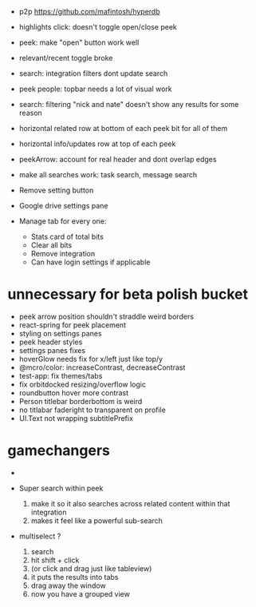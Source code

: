- p2p https://github.com/mafintosh/hyperdb

- highlights click: doesn't toggle open/close peek
- peek: make "open" button work well
- relevant/recent toggle broke
- search: integration filters dont update search
- peek people: topbar needs a lot of visual work
- search: filtering "nick and nate" doesn't show any results for some reason
- horizontal related row at bottom of each peek bit for all of them
- horizontal info/updates row at top of each peek
- peekArrow: account for real header and dont overlap edges
- make all searches work: task search, message search
- Remove setting button
- Google drive settings pane
- Manage tab for every one:
  - Stats card of total bits
  - Clear all bits
  - Remove integration
  - Can have login settings if applicable

# unnecessary for beta polish bucket

- peek arrow position shouldn't straddle weird borders
- react-spring for peek placement
- styling on settings panes
- peek header styles
- settings panes fixes
- hoverGlow needs fix for x/left just like top/y
- @mcro/color: increaseContrast, decreaseContrast
- test-app: fix themes/tabs
- fix orbitdocked resizing/overflow logic
- roundbutton hover more contrast
- Person titlebar borderbottom is weird
- no titlabar faderight to transparent on profile
- UI.Text not wrapping subtitlePrefix

# gamechangers

-

- Super search within peek

  1.  make it so it also searches across related content within that integration
  2.  makes it feel like a powerful sub-search

- multiselect ?
  1.  search
  2.  hit shift + click
  3.  (or click and drag just like tableview)
  4.  it puts the results into tabs
  5.  drag away the window
  6.  now you have a grouped view
